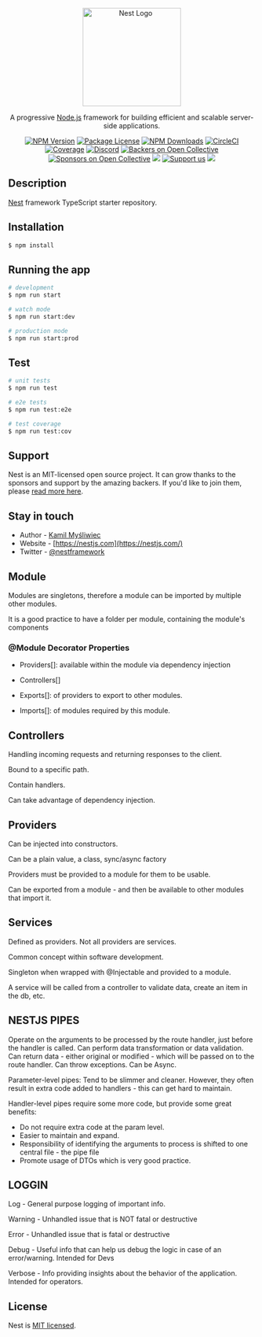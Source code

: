 <p align="center">
  <a href="http://nestjs.com/" target="blank"><img src="https://nestjs.com/img/logo-small.svg" width="200" alt="Nest Logo" /></a>
</p>

[circleci-image]: https://img.shields.io/circleci/build/github/nestjs/nest/master?token=abc123def456
[circleci-url]: https://circleci.com/gh/nestjs/nest

  <p align="center">A progressive <a href="http://nodejs.org" target="_blank">Node.js</a> framework for building efficient and scalable server-side applications.</p>
    <p align="center">
<a href="https://www.npmjs.com/~nestjscore" target="_blank"><img src="https://img.shields.io/npm/v/@nestjs/core.svg" alt="NPM Version" /></a>
<a href="https://www.npmjs.com/~nestjscore" target="_blank"><img src="https://img.shields.io/npm/l/@nestjs/core.svg" alt="Package License" /></a>
<a href="https://www.npmjs.com/~nestjscore" target="_blank"><img src="https://img.shields.io/npm/dm/@nestjs/common.svg" alt="NPM Downloads" /></a>
<a href="https://circleci.com/gh/nestjs/nest" target="_blank"><img src="https://img.shields.io/circleci/build/github/nestjs/nest/master" alt="CircleCI" /></a>
<a href="https://coveralls.io/github/nestjs/nest?branch=master" target="_blank"><img src="https://coveralls.io/repos/github/nestjs/nest/badge.svg?branch=master#9" alt="Coverage" /></a>
<a href="https://discord.gg/G7Qnnhy" target="_blank"><img src="https://img.shields.io/badge/discord-online-brightgreen.svg" alt="Discord"/></a>
<a href="https://opencollective.com/nest#backer" target="_blank"><img src="https://opencollective.com/nest/backers/badge.svg" alt="Backers on Open Collective" /></a>
<a href="https://opencollective.com/nest#sponsor" target="_blank"><img src="https://opencollective.com/nest/sponsors/badge.svg" alt="Sponsors on Open Collective" /></a>
  <a href="https://paypal.me/kamilmysliwiec" target="_blank"><img src="https://img.shields.io/badge/Donate-PayPal-ff3f59.svg"/></a>
    <a href="https://opencollective.com/nest#sponsor"  target="_blank"><img src="https://img.shields.io/badge/Support%20us-Open%20Collective-41B883.svg" alt="Support us"></a>
  <a href="https://twitter.com/nestframework" target="_blank"><img src="https://img.shields.io/twitter/follow/nestframework.svg?style=social&label=Follow"></a>
</p>
  <!--[![Backers on Open Collective](https://opencollective.com/nest/backers/badge.svg)](https://opencollective.com/nest#backer)
  [![Sponsors on Open Collective](https://opencollective.com/nest/sponsors/badge.svg)](https://opencollective.com/nest#sponsor)-->

## Description

[Nest](https://github.com/nestjs/nest) framework TypeScript starter repository.

## Installation

```bash
$ npm install
```

## Running the app

```bash
# development
$ npm run start

# watch mode
$ npm run start:dev

# production mode
$ npm run start:prod
```

## Test

```bash
# unit tests
$ npm run test

# e2e tests
$ npm run test:e2e

# test coverage
$ npm run test:cov
```

## Support

Nest is an MIT-licensed open source project. It can grow thanks to the sponsors and support by the amazing backers. If you'd like to join them, please [read more here](https://docs.nestjs.com/support).

## Stay in touch

- Author - [Kamil Myśliwiec](https://kamilmysliwiec.com)
- Website - [https://nestjs.com](https://nestjs.com/)
- Twitter - [@nestframework](https://twitter.com/nestframework)





## Module

Modules are singletons, therefore a module can be imported by multiple other modules.

It is a good practice to have a folder per module, containing the module's components

### @Module Decorator Properties

- Providers[]: available within the module via dependency injection

- Controllers[]

- Exports[]: of providers to export to other modules.

- Imports[]: of modules required by this module.

## Controllers

Handling incoming requests and returning responses to the client.

Bound to a specific path.

Contain handlers.

Can take advantage of dependency injection.

## Providers

Can be injected into constructors.

Can be a plain value, a class, sync/async factory

Providers must be provided to a module for them to be usable.

Can be exported from a module - and then be available to other modules that import it.

## Services

Defined as providers. Not all providers are services.

Common concept within software development.

Singleton when wrapped with @Injectable and provided to a module.

A service will be called from a controller to validate data, create an item in the db, etc.

## NESTJS PIPES

Operate on the arguments to be processed by the route handler, just before the handler is called.
Can perform data transformation or data validation.
Can return data - either original or modified - which will be passed on to the route handler.
Can throw exceptions. 
Can be Async.


Parameter-level pipes: Tend to be slimmer and cleaner. However, they often result in extra code added to handlers - this can get hard to maintain.

Handler-level pipes require some more code, but provide some great benefits:
  - Do not require extra code at the param level.
  - Easier to maintain and expand. 
  - Responsibility of identifying the arguments to process is shifted to one central file - the pipe file
  - Promote usage of DTOs which is very good practice.

## LOGGIN

Log - General purpose logging of important info.

Warning - Unhandled issue that is NOT fatal or destructive

Error - Unhandled issue that is fatal or destructive

Debug - Useful info that can help us debug the logic in case of an error/warning. Intended for Devs

Verbose - Info providing insights about the behavior of the application. Intended for operators.


## License

Nest is [MIT licensed](LICENSE).
